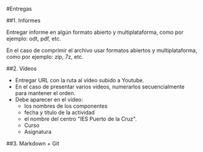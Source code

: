 

#Entregas

##1. Informes

Entregar informe en algún formato abierto y multiplataforma, como por ejemplo:
odt, pdf, etc.

En el caso de comprimir el archivo usar formatos abiertos y multiplataforma,
como por ejemplo: zip, 7z, etc.

##2. Vídeos

* Entregar URL con la ruta al vídeo subido a Youtube.
* En el caso de presentar varios vídeos, numerarlos secuencialmente para mantener el orden.
* Debe aparecer en el vídeo:
    * los nombres de los componentes
    * fecha y título de la actividad 
    * el nombre del centro "IES Puerto de la Cruz".
    * Curso
    * Asignatura

##3. Markdown + Git
